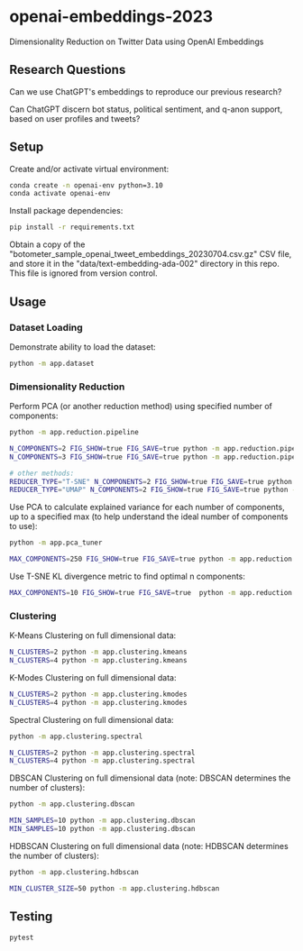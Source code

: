 # openai-embeddings-2023

Dimensionality Reduction on Twitter Data using OpenAI Embeddings

## Research Questions

Can we use ChatGPT's embeddings to reproduce our previous research?

Can ChatGPT discern bot status, political sentiment, and q-anon support, based on user profiles and tweets?


## Setup

Create and/or activate virtual environment:

```sh
conda create -n openai-env python=3.10
conda activate openai-env
```

Install package dependencies:

```sh
pip install -r requirements.txt
```

Obtain a copy of the "botometer_sample_openai_tweet_embeddings_20230704.csv.gz" CSV file, and store it in the "data/text-embedding-ada-002" directory in this repo. This file is ignored from version control.

## Usage

### Dataset Loading

Demonstrate ability to load the dataset:

```sh
python -m app.dataset
```

### Dimensionality Reduction

Perform PCA (or another reduction method) using specified number of components:

```sh
python -m app.reduction.pipeline

N_COMPONENTS=2 FIG_SHOW=true FIG_SAVE=true python -m app.reduction.pipeline
N_COMPONENTS=3 FIG_SHOW=true FIG_SAVE=true python -m app.reduction.pipeline

# other methods:
REDUCER_TYPE="T-SNE" N_COMPONENTS=2 FIG_SHOW=true FIG_SAVE=true python -m app.reduction.pipeline
REDUCER_TYPE="UMAP" N_COMPONENTS=2 FIG_SHOW=true FIG_SAVE=true python -m app.reduction.pipeline
```


Use PCA to calculate explained variance for each number of components, up to a specified max (to help understand the ideal number of components to use):

```sh
python -m app.pca_tuner

MAX_COMPONENTS=250 FIG_SHOW=true FIG_SAVE=true python -m app.reduction.pca_tuner
```

Use T-SNE KL divergence metric to find optimal n components:

```sh
MAX_COMPONENTS=10 FIG_SHOW=true FIG_SAVE=true  python -m app.reduction.tsne_tuner
```

### Clustering

K-Means Clustering on full dimensional data:

```sh
N_CLUSTERS=2 python -m app.clustering.kmeans
N_CLUSTERS=4 python -m app.clustering.kmeans
```


K-Modes Clustering on full dimensional data:

```sh
N_CLUSTERS=2 python -m app.clustering.kmodes
N_CLUSTERS=4 python -m app.clustering.kmodes
```

Spectral Clustering on full dimensional data:

```sh
python -m app.clustering.spectral

N_CLUSTERS=2 python -m app.clustering.spectral
N_CLUSTERS=4 python -m app.clustering.spectral
```

DBSCAN Clustering on full dimensional data (note: DBSCAN determines the number of clusters):

```sh
python -m app.clustering.dbscan

MIN_SAMPLES=10 python -m app.clustering.dbscan
MIN_SAMPLES=10 python -m app.clustering.dbscan
```


HDBSCAN Clustering on full dimensional data (note: HDBSCAN determines the number of clusters):

```sh
python -m app.clustering.hdbscan

MIN_CLUSTER_SIZE=50 python -m app.clustering.hdbscan
```

## Testing

```sh
pytest
```
